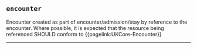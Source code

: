 ## `encounter`

Encounter created as part of encounter/admission/stay by reference to the encounter. Where possible, it is expected that the resource being referenced SHOULD conform to {{pagelink:UKCore-Encounter}}

---

